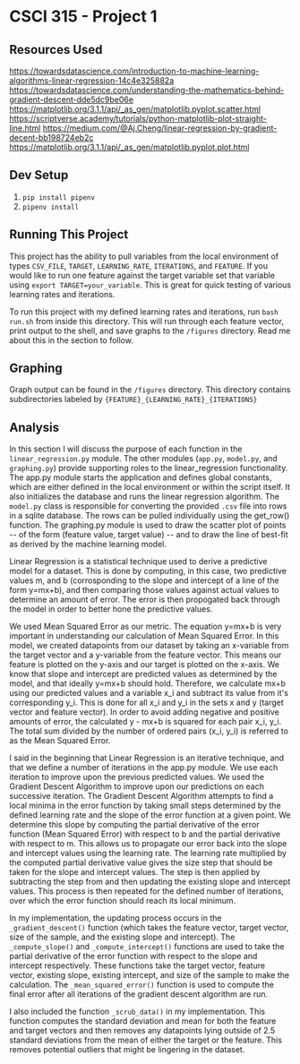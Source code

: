 # CSCI 315 - Project 1 #

## Resources Used ##
https://towardsdatascience.com/introduction-to-machine-learning-algorithms-linear-regression-14c4e325882a
https://towardsdatascience.com/understanding-the-mathematics-behind-gradient-descent-dde5dc9be06e
https://matplotlib.org/3.1.1/api/_as_gen/matplotlib.pyplot.scatter.html
https://scriptverse.academy/tutorials/python-matplotlib-plot-straight-line.html
https://medium.com/@Aj.Cheng/linear-regression-by-gradient-decent-bb198724eb2c
https://matplotlib.org/3.1.1/api/_as_gen/matplotlib.pyplot.plot.html

## Dev Setup ##
1. `pip install pipenv`
2. `pipenv install`

## Running This Project ##
This project has the ability to pull variables from the local environment of types `CSV_FILE`, `TARGET`, `LEARNING_RATE`, `ITERATIONS`, and `FEATURE`. If you would like to run one feature against the target variable set that variable using `export TARGET=your_variable`. This is great for quick testing of various learning rates and iterations.

To run this project with my defined learning rates and iterations, run `bash run.sh` from inside this directory. This will run through each feature vector, print output to the shell, and save graphs to the `/figures` directory. Read me about this in the section to follow.

## Graphing ##
Graph output can be found in the `/figures` directory. This directory contains subdirectories labeled by `{FEATURE}_{LEARNING_RATE}_{ITERATIONS}`

## Analysis ##
In this section I will discuss the purpose of each function in the `linear_regression.py` module. The other modules (`app.py`, `model.py`, and `graphing.py`) provide supporting roles to the linear_regression functionality. The app.py module starts the application and defines global constants, which are either defined in the local environment or within the script itself. It also initializes the database and runs the linear regression algorithm. The `model.py` class is responsible for converting the provided `.csv` file into rows in a sqlite database. The rows can be pulled individually using the get_row() function. The graphing.py module is used to draw the scatter plot of points -- of the form (feature value, target value) -- and to draw the line of best-fit as derived by the machine learning model.

Linear Regression is a statistical technique used to derive a predictive model for a dataset. This is done by computing, in this case, two predictive values m, and b (corrosponding to the slope and intercept of a line of the form y=mx+b), and then comparing those values against actual values to determine an amount of error. The error is then propogated back through the model in order to better hone the predictive values. 

We used Mean Squared Error as our metric. The equation y=mx+b is very important in understanding our calculation of Mean Squared Error. In this model, we created datapoints from our dataset by taking an x-variable from the target vector and a y-variable from the feature vector. This means our feature is plotted on the y-axis and our target is plotted on the x-axis. We know that slope and intercept are predicted values as determined by the model, and that ideally y=mx+b should hold. Therefore, we calculate mx+b using our predicted values and a variable x_i and subtract its value from it's corresponding y_i. This is done for all x_i and y_i in the sets x and y (target vector and feature vector). In order to avoid adding negative and positive amounts of error, the calculated y - mx+b is squared for each pair x_i, y_i. The total sum divided by the number of ordered pairs (x_i, y_i) is referred to as the Mean Squared Error.

I said in the beginning that Linear Regression is an iterative technique, and that we define a number of iterations in the app.py module. We use each iteration to improve upon the previous predicted values. We used the Gradient Descent Algorithm to improve upon our predictions on each successive iteration. The Gradient Descent Algorithm attempts to find a local minima in the error function by taking small steps determined by the defined learning rate and the slope of the error function at a given point. We determine this slope by computing the partial derivative of the error function (Mean Squared Error) with respect to b and the partial derivative with respect to m. This allows us to propagate our error back into the slope and intercept values using the learning rate. The learning rate multiplied by the computed partial derivative value gives the size step that should be taken for the slope and intercept values. The step is then applied by subtracting the step from and then updating the existing slope and intercept values. This process is then repeated for the defined number of iterations, over which the error function should reach its local minimum.

In my implementation, the updating process occurs in the `_gradient_descent()` function (which takes the feature vector, target vector, size of the sample, and the existing slope and intercept). The `_compute_slope()` and `_compute_intercept()` functions are used to take the partial derivative of the error function with respect to the slope and intercept respectively. These functions take the target vector, feature vector, existing slope, existing intercept, and size of the sample to make the calculation. The `_mean_squared_error()` function is used to compute the final error after all iterations of the gradient descent algorithm are run.

I also included the function `_scrub_data()` in my implementation. This function computes the standard deviation and mean for both the feature and target vectors and then removes any datapoints lying outside of 2.5 standard deviations from the mean of either the target or the feature. This removes potential outliers that might be lingering in the dataset.
 
